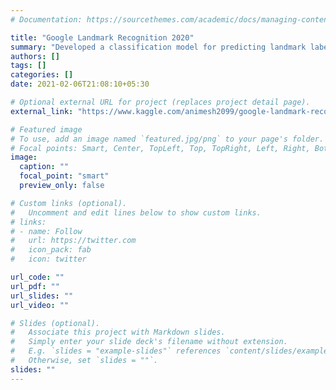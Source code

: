```yaml
---
# Documentation: https://sourcethemes.com/academic/docs/managing-content/

title: "Google Landmark Recognition 2020"
summary: "Developed a classification model for predicting landmark labels using the GLDv2 dataset."
authors: []
tags: []
categories: []
date: 2021-02-06T21:08:10+05:30

# Optional external URL for project (replaces project detail page).
external_link: "https://www.kaggle.com/animesh2099/google-landmark-recognition-2020"

# Featured image
# To use, add an image named `featured.jpg/png` to your page's folder.
# Focal points: Smart, Center, TopLeft, Top, TopRight, Left, Right, BottomLeft, Bottom, BottomRight.
image:
  caption: ""
  focal_point: "smart"
  preview_only: false

# Custom links (optional).
#   Uncomment and edit lines below to show custom links.
# links:
# - name: Follow
#   url: https://twitter.com
#   icon_pack: fab
#   icon: twitter

url_code: ""
url_pdf: ""
url_slides: ""
url_video: ""

# Slides (optional).
#   Associate this project with Markdown slides.
#   Simply enter your slide deck's filename without extension.
#   E.g. `slides = "example-slides"` references `content/slides/example-slides.md`.
#   Otherwise, set `slides = ""`.
slides: ""
---
```

